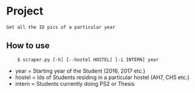 # Project

	Get all the ID pics of a particular year
	
## How to use

```
	$ scraper.py [-h] [--hostel HOSTEL] [-i INTERN] year
```

*	year = Starting year of the Student (2016, 2017 etc.)
*	hostel = Ids of Students residing in a particular hostel (AH7, CH5 etc.)
*	intern = Students currently doing PS2 or Thesis